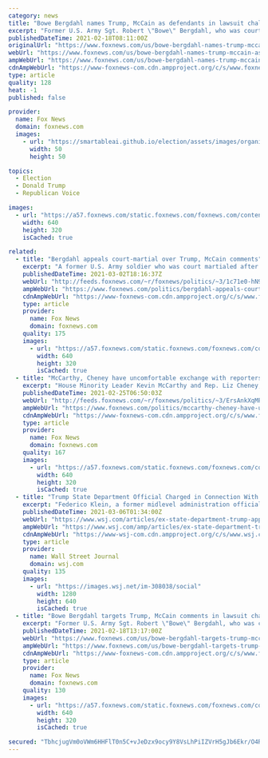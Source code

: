 ```yaml
---
category: news
title: "Bowe Bergdahl names Trump, McCain as defendants in lawsuit challenging court-martial"
excerpt: "Former U.S. Army Sgt. Robert \"Bowe\" Bergdahl, who was court-martialed in 2017 after being accused of abandoning his post in Afghanistan and endangering fellow service members, has filed a civil lawsuit in a bid to overturn his conviction."
publishedDateTime: 2021-02-18T08:11:00Z
originalUrl: "https://www.foxnews.com/us/bowe-bergdahl-names-trump-mccain-as-defendants-in-lawsuit-challenging-court-martial"
webUrl: "https://www.foxnews.com/us/bowe-bergdahl-names-trump-mccain-as-defendants-in-lawsuit-challenging-court-martial"
ampWebUrl: "https://www.foxnews.com/us/bowe-bergdahl-names-trump-mccain-as-defendants-in-lawsuit-challenging-court-martial.amp"
cdnAmpWebUrl: "https://www-foxnews-com.cdn.ampproject.org/c/s/www.foxnews.com/us/bowe-bergdahl-names-trump-mccain-as-defendants-in-lawsuit-challenging-court-martial.amp"
type: article
quality: 128
heat: -1
published: false

provider:
  name: Fox News
  domain: foxnews.com
  images:
    - url: "https://smartableai.github.io/election/assets/images/organizations/foxnews.com-50x50.jpg"
      width: 50
      height: 50

topics:
  - Election
  - Donald Trump
  - Republican Voice

images:
  - url: "https://a57.foxnews.com/static.foxnews.com/foxnews.com/content/uploads/2019/05/640/320/Bergdahl053119.jpg?ve=1&tl=1"
    width: 640
    height: 320
    isCached: true

related:
  - title: "Bergdahl appeals court-martial over Trump, McCain comments"
    excerpt: "A former U.S. Army soldier who was court martialed after he left his post in Afghanistan and was captured by the Taliban is asking a federal judge to overturn his military conviction, saying his trial was unduly influenced when former President Donald Trump repeatedly made disparaging comments about"
    publishedDateTime: 2021-03-02T18:16:37Z
    webUrl: "http://feeds.foxnews.com/~r/foxnews/politics/~3/1c71e0-hN9c/bergdahl-appeals-court-martial-trump-mccain-comments"
    ampWebUrl: "https://www.foxnews.com/politics/bergdahl-appeals-court-martial-trump-mccain-comments.amp"
    cdnAmpWebUrl: "https://www-foxnews-com.cdn.ampproject.org/c/s/www.foxnews.com/politics/bergdahl-appeals-court-martial-trump-mccain-comments.amp"
    type: article
    provider:
      name: Fox News
      domain: foxnews.com
    quality: 175
    images:
      - url: "https://a57.foxnews.com/static.foxnews.com/foxnews.com/content/uploads/2021/03/640/320/Bowe-Bergdahl-Court-Martial-AP.jpg?ve=1&tl=1"
        width: 640
        height: 320
        isCached: true
  - title: "McCarthy, Cheney have uncomfortable exchange with reporters over Trump speaking at CPAC"
    excerpt: "House Minority Leader Kevin McCarthy and Rep. Liz Cheney, the third-ranking House GOP member, had a tense exchange with reporters Wednesday over whether former President Trump should speak at CPAC as planned this weekend."
    publishedDateTime: 2021-02-25T06:50:03Z
    webUrl: "http://feeds.foxnews.com/~r/foxnews/politics/~3/ErsAnkXqMP8/mccarthy-cheney-have-uncomfortable-exchange-with-reporters-over-trump-speaking-at-cpac"
    ampWebUrl: "https://www.foxnews.com/politics/mccarthy-cheney-have-uncomfortable-exchange-with-reporters-over-trump-speaking-at-cpac.amp"
    cdnAmpWebUrl: "https://www-foxnews-com.cdn.ampproject.org/c/s/www.foxnews.com/politics/mccarthy-cheney-have-uncomfortable-exchange-with-reporters-over-trump-speaking-at-cpac.amp"
    type: article
    provider:
      name: Fox News
      domain: foxnews.com
    quality: 167
    images:
      - url: "https://a57.foxnews.com/static.foxnews.com/foxnews.com/content/uploads/2021/02/640/320/AP21055611217771.jpg?ve=1&tl=1"
        width: 640
        height: 320
        isCached: true
  - title: "Trump State Department Official Charged in Connection With Capitol Riot"
    excerpt: "Federico Klein, a former midlevel administration official who also worked on the 2016 Trump campaign, was arrested on charges of assaulting police during the Jan. 6 attack."
    publishedDateTime: 2021-03-06T01:34:00Z
    webUrl: "https://www.wsj.com/articles/ex-state-department-trump-appointee-arrested-in-connection-with-jan-6-attack-11614966215?mod=business_minor_pos4"
    ampWebUrl: "https://www.wsj.com/amp/articles/ex-state-department-trump-appointee-arrested-in-connection-with-jan-6-attack-11614966215"
    cdnAmpWebUrl: "https://www-wsj-com.cdn.ampproject.org/c/s/www.wsj.com/amp/articles/ex-state-department-trump-appointee-arrested-in-connection-with-jan-6-attack-11614966215"
    type: article
    provider:
      name: Wall Street Journal
      domain: wsj.com
    quality: 135
    images:
      - url: "https://images.wsj.net/im-308038/social"
        width: 1280
        height: 640
        isCached: true
  - title: "Bowe Bergdahl targets Trump, McCain comments in lawsuit challenging court-martial"
    excerpt: "Former U.S. Army Sgt. Robert \"Bowe\" Bergdahl, who was court-martialed in 2017 after being accused of abandoning his post in Afghanistan and endangering fellow service members, has filed a civil lawsuit in a bid to overturn his conviction."
    publishedDateTime: 2021-02-18T13:17:00Z
    webUrl: "https://www.foxnews.com/us/bowe-bergdahl-targets-trump-mccain-comments-in-lawsuit-challenging-court-martial"
    ampWebUrl: "https://www.foxnews.com/us/bowe-bergdahl-targets-trump-mccain-comments-in-lawsuit-challenging-court-martial.amp"
    cdnAmpWebUrl: "https://www-foxnews-com.cdn.ampproject.org/c/s/www.foxnews.com/us/bowe-bergdahl-targets-trump-mccain-comments-in-lawsuit-challenging-court-martial.amp"
    type: article
    provider:
      name: Fox News
      domain: foxnews.com
    quality: 130
    images:
      - url: "https://a57.foxnews.com/static.foxnews.com/foxnews.com/content/uploads/2019/05/640/320/Bergdahl053119.jpg?ve=1&tl=1"
        width: 640
        height: 320
        isCached: true

secured: "TbhcjugVm0oVWm6HHFlT0n5C+vJeDzx9ocy9Y8VsLhPiIZVrH5gJb6Ekr/O4RK9djvEiSRRbmQMD9eV/wp4gCuAQqFWhEkIR/kGTatGR0Bds4cyBIXJ4syO1QbuDm7ek1i9fe3FzpQyPQPDnIbT1azR/wADWuAZbtc3C9ceBLrgoFBnx+GQNpozEVxoMLjlNJ08OjbWmGBWumvZD8W1iSClEJEr4Ix75exvuZgdKBcC31mKc9A1uT1DhrgdI9LBRq4LqYQ0lQNlr1FKyvKrcwtGQLJCiSzxeiRNDs+FafSPOqVcIg6XlQ0GhyIgdMeKctiYXGqIuA7z9OXBuT7uPY7aXQXAc/acAP6TU6T/HUd4=;+a+TB5GHT0yVnMUGjmONaw=="
---
```


